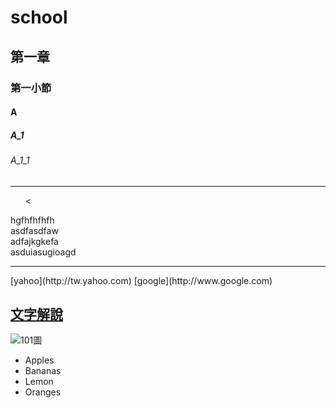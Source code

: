 # school
## 第一章
### 第一小節
#### A
##### A_1
###### A_1_1
<hr>
  <ul>
    <
  </ul>hgfhfhfhfh<br>
  asdfasdfaw<br>
  adfajkgkefa<br>
  asduiasugioagd<br>
<hr>
[yahoo](http://tw.yahoo.com)
[google](http://www.google.com)

## [文字解說](blog/index.html)
![101圖](pic/101.jpg)</a>

<ul type="disk>
<li>台北捷運板南線</li>
<li>台北捷運淡水線</li>
<li>台北捷運木柵線</li>
<li>台北捷運新店線</li>
<li>台北捷運中和線</li>
<li>台北捷運內湖線</li>
</ul>
<hr>
<ol type="1">
<li>Apples</li>
<li>Bananas</li>
<li>Lemon</li>
<li>Oranges</li>
</ol>
